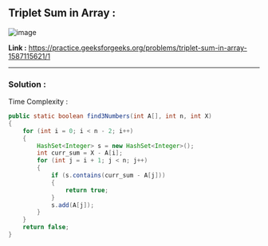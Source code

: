 ## Triplet Sum in Array :

![image](https://user-images.githubusercontent.com/23376002/179451117-0b727b96-7650-4dae-b9df-7a30b1b097ee.png)


**Link :** https://practice.geeksforgeeks.org/problems/triplet-sum-in-array-1587115621/1


--------------------------------------------------------------------------------------------------------------------------------------------------------


### Solution :

Time Complexity :


```java
public static boolean find3Numbers(int A[], int n, int X) 
{ 
    for (int i = 0; i < n - 2; i++) 
    {
        HashSet<Integer> s = new HashSet<Integer>();
        int curr_sum = X - A[i];
        for (int j = i + 1; j < n; j++) 
        {
            if (s.contains(curr_sum - A[j])) 
            {
                return true;
            }
            s.add(A[j]);
        }
    }
    return false;
}

```




